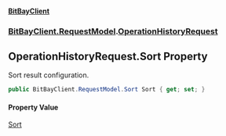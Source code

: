 #### [BitBayClient](./index.md 'index')
### [BitBayClient.RequestModel](./BitBayClient-RequestModel.md 'BitBayClient.RequestModel').[OperationHistoryRequest](./BitBayClient-RequestModel-OperationHistoryRequest.md 'BitBayClient.RequestModel.OperationHistoryRequest')
## OperationHistoryRequest.Sort Property
Sort result configuration.  
```csharp
public BitBayClient.RequestModel.Sort Sort { get; set; }
```
#### Property Value
[Sort](./BitBayClient-RequestModel-Sort.md 'BitBayClient.RequestModel.Sort')  
